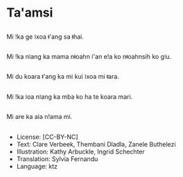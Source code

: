 # Ta'amsi

##
Mi ǃka ge ǀxoa ǂ'ang sa ǂhai.

##
Mi ǃka nǀang ka mama nǂoahn ǀ'an eǃa ko nǂoahnsih ko gǀu.

##
Mi du koara ǂ'ang ka mi kui ǀxoa mi ǂara.

##
Mi ǃka ǀoa nǀang ka mba ko ha te koara mari.

##
Mi are ka aia nǃama mi.

##
* License: [CC-BY-NC]
* Text: Clare Verbeek, Thembani Dladla, Zanele Buthelezi
* Illustration: Kathy Arbuckle, Ingrid Schechter
* Translation: Sylvia Fernandu
* Language: ktz
